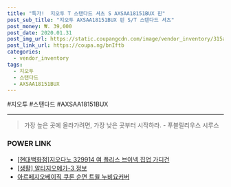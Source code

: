 ```yaml
--- 
title: "특가!  지오투 T 스탠다드 셔츠 S AXSAA18151BUX 핀" 
post_sub_title: "지오투 AXSAA18151BUX 핀 S/T 스탠다드 셔츠" 
post_money: ₩. 39,000 
post_date: 2020.01.31 
post_img_url: https://static.coupangcdn.com/image/vendor_inventory/315a/0b90a956c56507a04d8760c378a821fbeeb4c42cb0111b927cca8ee59ec6.jpg 
post_link_url: https://coupa.ng/bnIftb 
categories: 
  - vendor_inventory 
tags: 
  - 지오투 
  - 스탠다드 
  - AXSAA18151BUX 
--- 
```

  #지오투 #스탠다드 #AXSAA18151BUX 
<hr> 

> 가장 높은 곳에 올라가려면, 가장 낮은 곳부터 시작하라. - 푸블릴리우스 시루스 


### POWER LINK

* <a href="https://blog.naver.com/sakai111/221784669778" target="_blank">[현대백화점]지오다노 329914 여 플리스 브이넥 집업 가디건</a>
* <a href="https://blog.naver.com/sakai111/221762576537" target="_blank"> [생활] 알티지오메가-3 정보 </a>
* <a href="https://blog.naver.com/santokki14/221787569133" target="_blank">아르페지오베이직 쿠론 순면 트윌 누비요커버</a>
